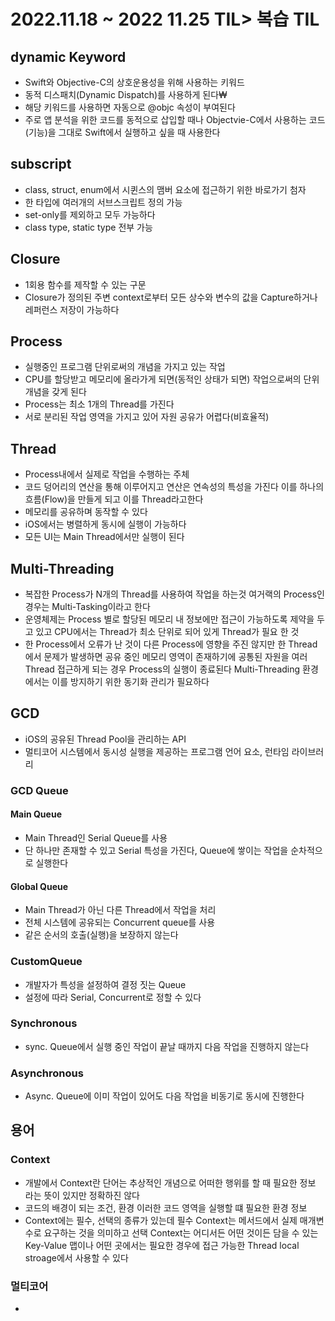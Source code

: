# **2022.11.18 ~ 2022 11.25 TIL>**  복습 TIL

## dynamic Keyword
- Swift와 Objective-C의 상호운용성을 위해 사용하는 키워드
- 동적 디스패치(Dynamic Dispatch)를 사용하게 된다₩
- 해당 키워드를 사용하면 자동으로 @objc 속성이 부여된다
- 주로 앱 분석을 위한 코드를 동적으로 삽입할 때나 Objectvie-C에서 사용하는 코드(기능)을 그대로 Swift에서 실행하고 싶을 때 사용한다

## subscript
- class, struct, enum에서 시퀸스의 맴버 요소에 접근하기 위한 바로가기 첨자
- 한 타입에 여러개의 서브스크립트 정의 가능
- set-only를 제외하고 모두 가능하다
- class type, static type 전부 가능

## Closure
- 1회용 함수를 제작할 수 있는 구문
- Closure가 정의된 주변 context로부터 모든 상수와 변수의 값을 Capture하거나 레퍼런스 저장이 가능하다

## Process
- 실행중인 프로그램 단위로써의 개념을 가지고 있는 작업
- CPU를 할당받고 메모리에 올라가게 되면(동적인 상태가 되면) 작업으로써의 단위 개념을 갖게 된다
- Process는 최소 1개의 Thread를 가진다
- 서로 분리된 작업 영역을 가지고 있어 자원 공유가 어렵다(비효율적)
 
## Thread
- Process내에서 실제로 작업을 수행하는 주체
- 코드 덩어리의 연산을 통해 이루어지고 연산은 연속성의 특성을 가진다 이를 하나의 흐름(Flow)을 만들게 되고 이를 Thread라고한다
- 메모리를 공유하며 동작할 수 있다
- iOS에서는 병렬하게 동시에 실행이 가능하다
- 모든 UI는 Main Thread에서만 실행이 된다 

## Multi-Threading
- 복잡한 Process가 N개의 Thread를 사용하여 작업을 하는것 여거랙의 Process인 경우는 Multi-Tasking이라고 한다 
- 운영체제는 Process 별로 할당된 메모리 내 정보에만 접근이 가능하도록 제약을 두고 있고 CPU에서는 Thread가 최소 단위로 되어 있게 Thread가 필요 한 것
- 한 Process에서 오류가 난 것이 다른 Process에 영향을 주진 않지만 한 Thread에서 문제가 발생하면 공유 중인 메모리 영역이 존재하기에 공통된 자원을 여러 Thread 접근하게 되는 경우 Process의 실행이 종료된다 Multi-Threading 환경에서는 이를 방지하기 위한 동기화 관리가 필요하다

## GCD
- iOS의 공유된 Thread Pool을 관리하는 API
- 멀티코어 시스템에서 동시성 실행을 제공하는 프로그램 언어 요소, 런타임 라이브러리

### GCD Queue
#### Main Queue
- Main Thread인 Serial Queue를 사용
- 단 하나만 존재할 수 있고 Serial 특성을 가진다, Queue에 쌓이는 작업을 순차적으로 실행한다

#### Global Queue
- Main Thread가 아닌 다른 Thread에서 작업을 처리
- 전체 시스템에 공유되는 Concurrent queue를 사용 
- 같은 순서의 호출(실행)을 보장하지 않는다

### CustomQueue
- 개발자가 특성을 설정하여 결정 짓는 Queue
- 설정에 따라 Serial, Concurrent로 정할 수 있다

### Synchronous
- sync. Queue에서 실행 중인 작업이 끝날 때까지 다음 작업을 진행하지 않는다

### Asynchronous
- Async. Queue에 이미 작업이 있어도 다음 작업을 비동기로 동시에 진행한다

## 용어
### Context
- 개발에서 Context란 단어는 추상적인 개념으로 어떠한 행위를 할 때 필요한 정보 라는 뜻이 있지만 정확하진 않다
- 코드의 배경이 되는 조건, 환경 이러한 코드 영역을 실행할 떄 필요한 환경 정보
- Context에는 필수, 선택의 종류가 있는데 필수 Context는 메서드에서 실제 매개변수로 요구하는 것을 의미하고 선택 Context는 어디서든 어떤 것이든 담을 수 있는 Key-Value 맵이나 어떤 곳에서는 필요한 경우에 접근 가능한 Thread local stroage에서 사용할 수 있다

### 멀티코어
-
